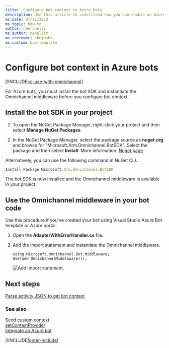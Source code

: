 ```yaml
---
title:  Configure bot context in Azure bots  
description: Use this article to understand how you can enable an Azure bot to understand context while authoring a bot flow.
ms.date: 07/21/2023
ms.topic: how-to
author: neeranelli
ms.author: nenellim
ms.reviewer: shujoshi
ms.custom: bap-template
---
```

# Configure bot context in Azure bots

[!INCLUDE[cc-use-with-omnichannel](../../includes/cc-use-with-omnichannel.md)]

For Azure bots, you must install the bot SDK and instantiate the Omnichannel middleware before you configure bot context.

## Install the bot SDK in your project

1. To open the NuGet Package Manager, right-click your project and then select **Manage NuGet Packages**.

2. In the NuGet Package Manager, select the package source as **nuget.org** and browse for "Microsoft.Xrm.Omnichannel.BotSDK". Select the package and then select **Install**. More information: [Nuget page](https://www.nuget.org/packages/Microsoft.Xrm.Omnichannel.BotSDK)

Alternatively, you can use the following command in NuGet CLI.

```JavaScript
Install-Package Microsoft.Xrm.Omnichannel.BotSDK
```

The bot SDK is now installed and the Omnichannel middleware is available in your project.

## Use the Omnichannel middleware in your bot code

Use this procedure if you've created your bot using Visual Studio Azure Bot template or Azure portal.

1. Open the **AdapterWithErrorHandler.cs** file.

2. Add the import statement and instantiate the Omnichannel middleware.  

    ```CSharp
    using Microsoft.Omnichannel.Bot.Middleware; 
    Use(new OmnichannelMiddleware()); 
    ```

    ![Add import statement.](../media/bot-context-add-import.png "Add import statement")


## Next steps

[Parse activity JSON to get bot context](parse-activity-json-to-get-bot-context.md)  

### See also

[Send custom context](send-context-starting-chat.md)  
[setContextProvider](reference/methods/setContextProvider.md)  
[Integrate an Azure bot](../administer/configure-bot-azure.md)  

[!INCLUDE[footer-include](../../includes/footer-banner.md)]

